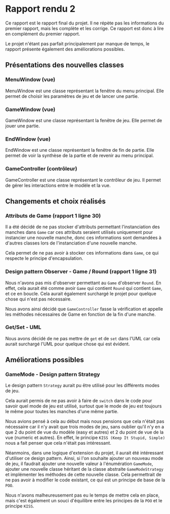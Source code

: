 # Rapport rendu 2
Ce rapport est le rapport final du projet. Il ne répète pas les informations du premier rapport, mais les complète et les corrige. Ce rapport est donc à lire en complément du premier rapport.

Le projet n'étant pas parfait principalement par manque de temps, le rapport présente également des améliorations possibles.
## Présentations des nouvelles classes
### MenuWindow (vue)
MenuWindow est une classe représentant la fenêtre du menu principal. Elle permet de choisir les paramètres de jeu et de lancer une partie.

### GameWindow (vue)
GameWindow est une classe représentant la fenêtre de jeu. Elle permet de jouer une partie.

### EndWindow (vue)
EndWindow est une classe représentant la fenêtre de fin de partie. Elle permet de voir la synthèse de la partie et de revenir au menu principal.

### GameController (contrôleur)
GameController est une classe représentant le contrôleur de jeu. Il permet de gérer les interactions entre le modèle et la vue.

## Changements et choix réalisés
### Attributs de Game (rapport 1 ligne 30)
Il a été décidé de ne pas stocker d'attributs permettant l'instanciation des manches dans `Game` car ces attributs seraient utilisés uniquement pour instancier une nouvelle manche, donc ces informations sont demandées à d'autres classes lors de l'instanciation d'une nouvelle manche.

Cela permet de ne pas avoir à stocker ces informations dans `Game`, ce qui respecte le principe d'encapsulation.
### Design pattern Observer - Game / Round (rapport 1 ligne 31)
Nous n'avons pas mis d'observer permettant au `Game` d'observer `Round`. En effet, cela aurait été comme avoir `Game` qui contient `Round` qui contient `Game`, et ce en boucle. Cela aurait également surchargé le projet pour quelque chose qui n'est pas nécessaire.

Nous avons ainsi décidé que `GameController` fasse la vérification et appelle les méthodes nécessaires de Game en fonction de la fin d'une manche.
### Get/Set - UML
Nous avons décidé de ne pas mettre de `get` et de `set` dans l'UML car cela aurait surchargé l'UML pour quelque chose qui est évident.

## Améliorations possibles
### GameMode - Design pattern Strategy
Le design pattern `Strategy` aurait pu être utilisé pour les différents modes de jeu.

Cela aurait permis de ne pas avoir à faire de `switch` dans le code pour savoir quel mode de jeu est utilisé, surtout que le mode de jeu est toujours le même pour toutes les manches d'une même partie.

Nous avions pensé à cela au début mais nous pensions que cela n'était pas nécessaire car il n'y avait que trois modes de jeu, sans oublier qu'il n'y en a que 2 du point de vue du modèle (easy et autres) et 2 du point de vue de la vue (numeric et autres). En effet, le principe `KISS (Keep It Stupid, Simple)` nous a fait penser que cela n'était pas intéressant.

Néanmoins, dans une logique d'extension du projet, il aurait été intéressant d'utiliser ce design pattern. Ainsi, si l'on souhaite ajouter un nouveau mode de jeu, il faudrait ajouter une nouvelle valeur à l'énumération `GameMode`, ajouter une nouvelle classe héritant de la classe abstraite `GameModeStrategy` et implémenter les méthodes de cette nouvelle classe. Cela permettrait de ne pas avoir à modifier le code existant, ce qui est un principe de base de la `POO`.

Nous n'avons malheureusement pas eu le temps de mettre cela en place, mais c'est également un souci d'équilibre entre les principes de la `POO` et le principe `KISS`.